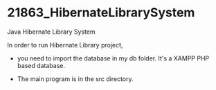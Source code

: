 # 21863_HibernateLibrarySystem
Java Hibernate Library System

In order to run Hibernate Library project,

- you need to import the database in my db folder. It's a XAMPP PHP based database.

- The main program is in the src directory.
